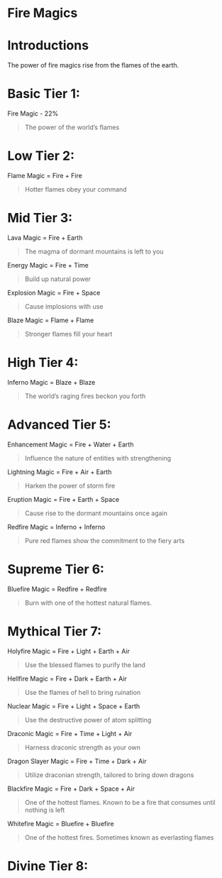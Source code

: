 # Fire Magics

# Introductions
The power of fire magics rise from the flames of the earth.

# Basic Tier 1:
Fire Magic - 22%
> The power of the world’s flames

# Low Tier 2:
Flame Magic = Fire + Fire
> Hotter flames obey your command

# Mid Tier 3:
Lava Magic = Fire + Earth
> The magma of dormant mountains is left to you 

Energy Magic = Fire + Time
> Build up natural power

Explosion Magic = Fire + Space
> Cause implosions with use

Blaze Magic = Flame + Flame
> Stronger flames fill your heart

# High Tier 4:
Inferno Magic = Blaze + Blaze
> The world’s raging fires beckon you forth

# Advanced Tier 5:
Enhancement Magic = Fire + Water + Earth
> Influence the nature of entities with strengthening

Lightning Magic = Fire + Air + Earth
> Harken the power of storm fire

Eruption Magic = Fire + Earth + Space
> Cause rise to the dormant mountains once again

Redfire Magic = Inferno + Inferno
> Pure red flames show the commitment to the fiery arts

# Supreme Tier 6:
Bluefire Magic = Redfire + Redfire
> Burn with one of the hottest natural flames.

# Mythical Tier 7:
Holyfire Magic = Fire + Light + Earth + Air
> Use the blessed flames to purify the land

Hellfire Magic = Fire + Dark + Earth + Air
> Use the flames of hell to bring ruination

Nuclear Magic = Fire + Light + Space + Earth
> Use the destructive power of atom splitting

Draconic Magic = Fire + Time + Light + Air
> Harness draconic strength as your own

Dragon Slayer Magic = Fire + Time + Dark + Air
> Utilize draconian strength, tailored to bring down dragons

Blackfire Magic = Fire + Dark + Space + Air
> One of the hottest flames. Known to be a fire that consumes until nothing is left

Whitefire Magic = Bluefire + Bluefire
> One of the hottest fires. Sometimes known as everlasting flames

# Divine Tier 8: